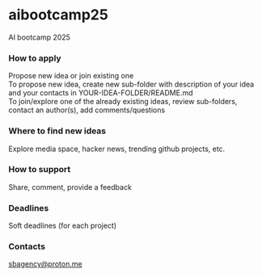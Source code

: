 # aibootcamp25
AI bootcamp 2025

### How to apply
Propose new idea or join existing one  
To propose new idea, create new sub-folder with description of your idea and your contacts in YOUR-IDEA-FOLDER/README.md  
To join/explore one of the already existing ideas, review sub-folders, contact an author(s), add comments/questions  

### Where to find new ideas
Explore media space, hacker news, trending github projects, etc.  

### How to support
Share, comment, provide a feedback    

### Deadlines
Soft deadlines (for each project)  

### Contacts
sbagency@proton.me  


